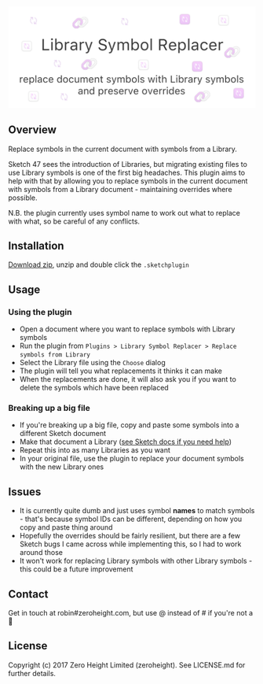 <img src='./images/cover.png'>

## Overview
Replace symbols in the current document with symbols from a Library.

Sketch 47 sees the introduction of Libraries, but migrating existing files to use Library symbols is one of the first big headaches. This plugin aims to help with that by allowing you to replace symbols in the current document with symbols from a Library document - maintaining overrides where possible.

N.B. the plugin currently uses symbol name to work out what to replace with what, so be careful of any conflicts.

## Installation
[Download zip](https://github.com/zeroheight/library-symbol-replacer/releases/download/v1.0.7/library-symbol-replacer.sketchplugin.zip), unzip and double click the `.sketchplugin`

## Usage
### Using the plugin
* Open a document where you want to replace symbols with Library symbols
* Run the plugin from `Plugins > Library Symbol Replacer > Replace symbols from Library`
* Select the Library file using the `Choose` dialog
* The plugin will tell you what replacements it thinks it can make
* When the replacements are done, it will also ask you if you want to delete the symbols which have been replaced

### Breaking up a big file
* If you're breaking up a big file, copy and paste some symbols into a different Sketch document
* Make that document a Library ([see Sketch docs if you need help](https://www.sketchapp.com/docs/libraries/adding-libraries))
* Repeat this into as many Libraries as you want
* In your original file, use the plugin to replace your document symbols with the new Library ones

## Issues
* It is currently quite dumb and just uses symbol **names** to match symbols - that's because symbol IDs can be different, depending on how you copy and paste thing around
* Hopefully the overrides should be fairly resilient, but there are a few Sketch bugs I came across while implementing this, so I had to work around those
* It won't work for replacing Library symbols with other Library symbols - this could be a future improvement

## Contact
Get in touch at robin#zeroheight.com, but use @ instead of # if you're not a 🤖

## License
Copyright (c) 2017 Zero Height Limited (zeroheight). See LICENSE.md for further details.
